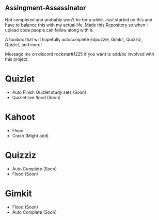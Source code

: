## Assingment-Assassinator

Not completed and probably won't be for a while. Just started on this and have to balance this with my actual life. Made this Repository so when I upload code people can follow along with it. 

A toolbox that will hopefully autocomplete Edpuzzle, Gimkit, Quizziz, Quizlet, and more!

Message me on discord rockstar#1225 if you want to add/be involved with this project.

# Quizlet

- Auto Finish Quizlet study sets (Soon)
- Quizlet live flood (Soon)

# Kahoot

- Flood
- Crash (Might add)

# Quizziz

- Auto Complete (Soon)
- Flood (Soon)

# Gimkit

- Flood (Soon)
- Auto Complete (Soon)
